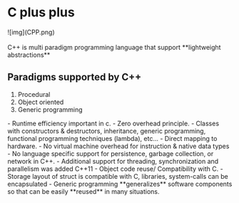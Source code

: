 ﻿<h1>C plus plus</h1>
![img](CPP.png)
<br></br>
C++ is multi paradigm programming language that support **lightweight abstractions**

<h2>Paradigms supported by C++</h2>

<ol>
<li>Procedural</li>
<li>Object oriented</li>
<li>Generic programming</li>
</ol>

<p>
- Runtime efficiency important in c.
- Zero overhead principle.
  - Classes with constructors & destructors, inheritance, generic programming, functional programming techniques (lambda), etc...
- Direct mapping to hardware.
  - No virtual machine overhead for instruction & native data types
- No language specific support for persistence, garbage collection, or network in C++.
  - Additional support for threading, synchronization and parallelism was added C++11 
- Object code reuse/ Compatibility with C.
  - Storage layout of struct is compatible with C, libraries, system-calls can be encapsulated
- Generic programming **generalizes** software components so that can be easily **reused** in many situations.
</p>




